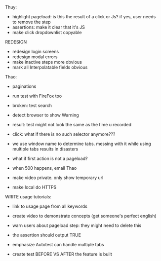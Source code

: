 Thuy:
- highlight pageload: is this the result of a click or Js? if yes, user needs to remove the step
- assertions: make it clear that it's JS
- make click dropdownlist copyable



REDESIGN
- redesign login screens
- redesign modal errors
- make inactive steps more obvious
- mark all Interpolatable fields obvious



Thao:
- paginations
- run test with FireFox too
- broken: test search
- detect browser to show Warning
- result: test might not look the same as the time u recorded

- click: what if there is no such selector anymore???
- we use window name to determine tabs. messing with it while using multiple tabs results in disasters

- what if first action is not a pageload?
- when 500 happens, email Thao
- make video private. only show temporary url
- make local do HTTPS



WRITE usage tutorials:
- link to usage page from all keywords
- create video to demonstrate concepts (get someone's perfect english)
- warn users about pageload step: they might need to delete this
- the assertion should output TRUE
- emphasize Autotest can handle multiple tabs

- create test BEFORE VS AFTER the feature is built

